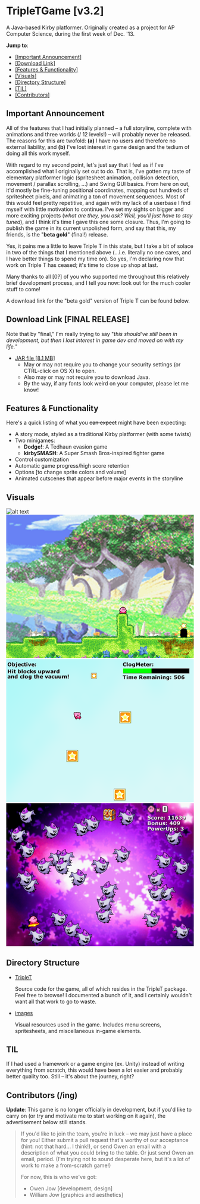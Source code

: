 # TripleTGame [v3.2]
A Java-based Kirby platformer. Originally created as a project for AP Computer Science, during the first week of Dec. '13.

**Jump to**: 

- [[Important Announcement]](#important-announcement)
- [[Download Link]](#download-link-final-release)
- [[Features & Functionality]](#features--functionality)
- [[Visuals]](#visuals)
- [[Directory Structure]](#directory-structure)
- [[TIL]](#til)
- [[Contributors]](#contributors-ing)

## Important Announcement
All of the features that I had initially planned – a full storyline, complete with animations and three worlds (/ 12 levels!) – will probably never be released. The reasons for this are twofold: **(a)** I have no users and therefore no external liability, and **(b)** I've lost interest in game design and the tedium of doing all this work myself. 

With regard to my second point, let's just say that I feel as if I've accomplished what I originally set out to do. That is, I've gotten my taste of elementary platformer logic (spritesheet animation, collision detection, movement / parallax scrolling, ...) and Swing GUI basics. From here on out, it'd mostly be fine-tuning positional coordinates, mapping out hundreds of spritesheet pixels, and animating a ton of movement sequences. Most of this would feel pretty repetitive, and again with my lack of a userbase I find myself with little motivation to continue. I've set my sights on bigger and more exciting projects (_what are they, you ask? Well, you'll just have to stay tuned_), and I think it's time I gave this one some closure. Thus, I'm going to publish the game in its current unpolished form, and say that this, my friends, is the "**beta gold**" (final!) release.

Yes, it pains me a little to leave Triple T in this state, but I take a bit of solace in two of the things that I mentioned above (...i.e. literally no one cares, and I have better things to spend my time on). So yes, I'm declaring now that work on Triple T has ceased; it's time to close up shop at last.

Many thanks to all [0?] of you who supported me throughout this relatively brief development process, and I tell you now: look out for the much cooler stuff to come!

A download link for the "beta gold" version of Triple T can be found below.

## Download Link [FINAL RELEASE]
Note that by "final," I'm really trying to say "_this should've still been in development, but then I lost interest in game dev and moved on with my life._"

- [JAR file [8.1 MB]](../master/dist/v3.2/TripleT.jar?raw=true)
  - May or may not require you to change your security settings (or CTRL-click on OS X) to open.
  - Also may or may not require you to download Java.
  - By the way, if any fonts look weird on your computer, please let me know!

## Features & Functionality
Here's a quick listing of what you ~~can expect~~ might have been expecting:

- A story mode, styled as a traditional Kirby platformer (with some twists)
- Two minigames:
  - **Dodge!**: A Tedhaun evasion game
  - **kirbySMASH**: A Super Smash Bros-inspired fighter game
- Control customization
- Automatic game progress/high score retention
- Options [to change sprite colors and volume]
- Animated cutscenes that appear before major events in the storyline

## Visuals
![alt text](https://cloud.githubusercontent.com/assets/8358648/8349809/def99f52-1ad4-11e5-9b4d-1ce7ddd340d2.png "Minigame menu")
![alt text](https://github.com/ohjay/TripleTGame/blob/master/sample_imgs/sample1-1.png "The first level")
![alt text](https://github.com/ohjay/TripleTGame/blob/master/sample_imgs/sample1-2.png "The second level")
![alt text](https://github.com/ohjay/TripleTGame/blob/master/sample_imgs/sample-dodge.png "Dodge!: the minigame")

## Directory Structure
- [TripleT](https://github.com/ohjay/TripleTGame/tree/master/TripleT)

   Source code for the game, all of which resides in the TripleT package. Feel free to browse! I documented a bunch of it, and I certainly wouldn't want all that work to go to waste.
- [images](https://github.com/ohjay/TripleTGame/tree/master/images)

   Visual resources used in the game. Includes menu screens, spritesheets, and miscellaneous in-game elements.

## TIL
If I had used a framework or a game engine (ex. Unity) instead of writing everything from scratch, this would have been a lot easier and probably better quality too. Still – it's about the journey, right?

## Contributors (/ing)
**Update**: This game is no longer officially in development, but if you'd like to carry on (or try and motivate me to start working on it again), the advertisement below still stands.

> If you'd like to join the team, you're in luck – we may just have a place for you! 
> Either submit a pull request that's worthy of our acceptance (hint: not that hard... I think!), 
> or send Owen an email with a description of what you could bring to the table. 
> Or just send Owen an email, period. (I'm trying not to sound desperate here, 
> but it's a lot of work to make a from-scratch game!)
> 
> For now, this is who we've got:
> 
> - Owen Jow [development, design]
> - William Jow [graphics and aesthetics]
